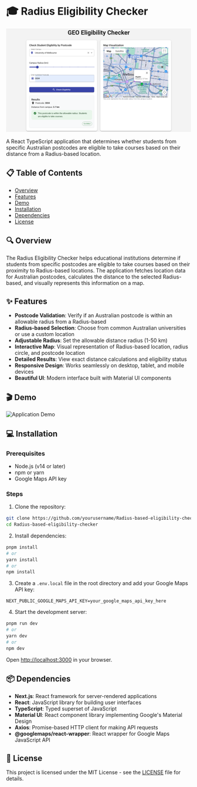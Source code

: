 # 🎓 Radius Eligibility Checker

![Radius Eligibility Checker](/screenshot.png)

A React TypeScript application that determines whether students from specific Australian postcodes are eligible to take courses based on their distance from a Radius-based location.

## 📋 Table of Contents

- [Overview](#overview)
- [Features](#features)
- [Demo](#demo)
- [Installation](#installation)
- [Dependencies](#dependencies)
- [License](#license)

## 🔍 Overview

The Radius Eligibility Checker helps educational institutions determine if students from specific postcodes are eligible to take courses based on their proximity to Radius-based locations. The application fetches location data for Australian postcodes, calculates the distance to the selected Radius-based, and visually represents this information on a map.

## ✨ Features

- **Postcode Validation**: Verify if an Australian postcode is within an allowable radius from a Radius-based
- **Radius-based Selection**: Choose from common Australian universities or use a custom location
- **Adjustable Radius**: Set the allowable distance radius (1-50 km)
- **Interactive Map**: Visual representation of Radius-based location, radius circle, and postcode location
- **Detailed Results**: View exact distance calculations and eligibility status
- **Responsive Design**: Works seamlessly on desktop, tablet, and mobile devices
- **Beautiful UI**: Modern interface built with Material UI components

## 🎬 Demo

![Application Demo](https://postcode-radius-checker.vercel.app)

## 💻 Installation

### Prerequisites

- Node.js (v14 or later)
- npm or yarn
- Google Maps API key

### Steps

1. Clone the repository:

```bash
git clone https://github.com/yourusername/Radius-based-eligibility-checker.git
cd Radius-based-eligibility-checker
```

2. Install dependencies:

```bash
pnpm install
# or
yarn install
# or
npm install
```

3. Create a `.env.local` file in the root directory and add your Google Maps API key:

```plaintext
NEXT_PUBLIC_GOOGLE_MAPS_API_KEY=your_google_maps_api_key_here
```

4. Start the development server:

```bash
pnpm run dev
# or
yarn dev
# or
npm dev
```

Open [http://localhost:3000](http://localhost:3000) in your browser.

## 📦 Dependencies

- **Next.js**: React framework for server-rendered applications
- **React**: JavaScript library for building user interfaces
- **TypeScript**: Typed superset of JavaScript
- **Material UI**: React component library implementing Google's Material Design
- **Axios**: Promise-based HTTP client for making API requests
- **@googlemaps/react-wrapper**: React wrapper for Google Maps JavaScript API

## 📄 License

This project is licensed under the MIT License - see the [LICENSE](LICENSE) file for details.
